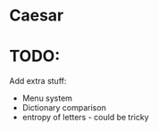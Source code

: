 Caesar
======

# TODO:
Add extra stuff:
+ Menu system
+ Dictionary comparison
+ entropy of letters - could be tricky
